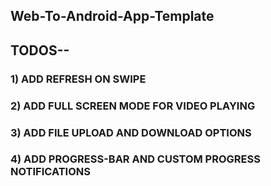 ## Web-To-Android-App-Template 
## TODOS--
### 1) ADD REFRESH ON SWIPE 
### 2) ADD FULL SCREEN MODE FOR VIDEO PLAYING
### 3) ADD FILE UPLOAD AND DOWNLOAD OPTIONS
### 4) ADD PROGRESS-BAR AND CUSTOM PROGRESS NOTIFICATIONS
